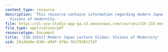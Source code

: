 ```yaml
---
content_type: resource
description: 'This resource contains information regarding modern Japan lecture slides:
  Visions of modernity.'
file: https://ol-ocw-studio-app-qa.s3.amazonaws.com/courses/21h-155-modern-japan-1868-to-present-spring-2017/29a36d8e639cd9df476e7617930127d7_MIT21H_155S17_Modernity.pdf
file_type: application/pdf
resourcetype: Document
title: '21H.155S17 Modern Japan Lecture Slides: Visions of Modernity'
uid: 29a36d8e-639c-d9df-476e-7617930127d7
---
```

